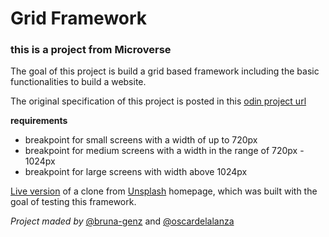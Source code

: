 # Grid Framework
### this is a project from Microverse

The goal of this project is build a grid based framework including the basic functionalities to build a website.

The original specification of this project is posted in this [odin project url](https://www.theodinproject.com/courses/html5-and-css3/lessons/design-your-own-grid-based-framework)

**requirements**
+ breakpoint for small screens with a width of up to 720px
+ breakpoint for medium screens with a width in the range of 720px - 1024px
+ breakpoint for large screens with width above 1024px

[Live version](https://rawcdn.githack.com/bruna-genz/unsplash-clone/81f9bb9b837b4dd78dc701ec332c15a17b626d6f/index.html) of a clone from [Unsplash](https://unsplash.com/) homepage, which was built with the goal of testing this framework.

_Project maded by_
[@bruna-genz](https://github.com/bruna-genz) and [@oscardelalanza](https://github.com/oscardelalanza)
